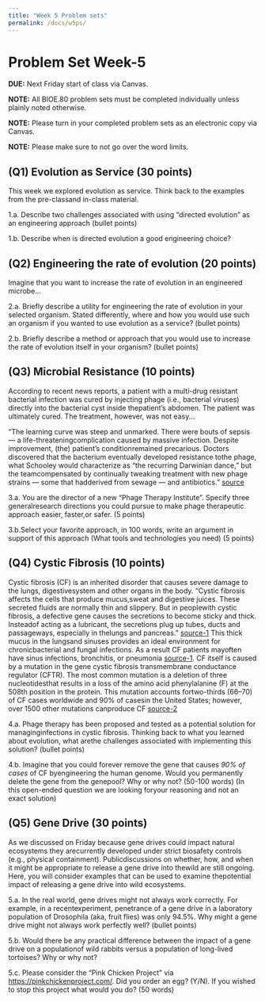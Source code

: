 ```yaml
---
title: "Week 5 Problem sets"
permalink: /docs/w5ps/
---
```


# Problem Set Week-5

**DUE:** Next Friday start of class via Canvas.

**NOTE:** All BIOE.80 problem sets must be completed individually unless plainly noted otherwise.

**NOTE:** Please turn in your completed problem sets as an electronic copy via Canvas.

**NOTE:** Please make sure to not go over the word limits.


## (Q1) Evolution as Service (30 points)

This week we explored evolution as service. 
Think back to the examples from the pre-classand in-class material.

1.a. Describe two challenges associated with using “directed evolution” as an engineering approach (bullet points)

1.b. Describe when is directed evolution a good engineering choice? 


## (Q2) Engineering the rate of evolution (20 points)

Imagine that you want to increase the rate of evolution in an engineered microbe...

2.a. Briefly describe a utility for engineering the rate of evolution in your selected organism. 
Stated differently, where and how you would use such an organism if you wanted to use evolution as a service? 
(bullet points)

2.b. Briefly describe a method or approach that you would use to increase the rate of evolution itself in your organism?
(bullet points)


## (Q3) Microbial Resistance (10 points)

According to recent news reports, a patient with a multi-drug resistant bacterial infection was cured by injecting 
phage (i.e., bacterial viruses) directly into the bacterial cyst inside thepatient’s abdomen. 
The patient was ultimately cured. The treatment, however, was not easy...

“The learning curve was steep and unmarked. There were bouts of sepsis — a life-threateningcomplication caused by massive infection. Despite improvement, (the) patient’s conditionremained precarious. Doctors discovered that the bacterium eventually developed resistance tothe phage, what Schooley would characterize as “the recurring Darwinian dance,” but the teamcompensated by continually tweaking treatment with new phage strains — some that hadderived from sewage — and antibiotics.” [source](https://health.ucsd.edu/news/releases/Pages/2017-04-25-novel-phage-therapy-saves-patient-with-multidrug-resistant-bacterial-infection.aspx)

3.a. You are the director of a new “Phage Therapy Institute”. Specify three generalresearch directions you could pursue to make phage therapeutic approach easier, faster,or safer. (5 points)

3.b.Select your favorite approach, in 100 words, write an argument in support of this approach (What tools and technologies you need) (5 points)


## (Q4) Cystic Fibrosis (10 points)

Cystic fibrosis (CF) is an inherited disorder that causes severe damage to the lungs, digestivesystem and other organs in the body. “Cystic fibrosis affects the cells that produce mucus,sweat and digestive juices. These secreted fluids are normally thin and slippery. But in peoplewith cystic fibrosis, a defective gene causes the secretions to become sticky and thick. Insteadof acting as a lubricant, the secretions plug up tubes, ducts and passageways, especially in thelungs and pancreas.” [source-1](https://www.mayoclinic.org/diseases-conditions/cystic-fibrosis/symptoms-causes/syc-20353700) This thick mucus in the lungsand sinuses provides an ideal environment for chronicbacterial and fungal infections. As a result CF patients mayoften have sinus infections, bronchitis, or pneumonia [source-1](https://www.mayoclinic.org/diseases-conditions/cystic-fibrosis/symptoms-causes/syc-20353700). CF itself is caused by a mutation in the gene cystic fibrosis transmembrane conductance regulator (CFTR). The most common mutation is a deletion of three nucleotidesthat results in a loss of the amino acid phenylalanine (F) at the 508th position in the protein. This mutation accounts fortwo-thirds (66–70) of CF cases worldwide and 90% of casesin the United States; however, over 1500 other mutations canproduce CF [source-2](https://en.wikipedia.org/wiki/Cystic_fibrosis)

4.a. Phage therapy has  been proposed and tested as a  potential solution for managinginfections in cystic fibrosis. Thinking back to what you learned about evolution, what arethe challenges associated with implementing this solution? (bullet points)

4.b. Imagine that you could forever remove the gene that causes *90% of cases* of CF byengineering the human genome. Would you permanently delete the gene from the genepool? Why or why not? (50-100 words) (In this open-ended question we are looking foryour reasoning and not an exact solution)


## (Q5) Gene Drive (30 points)

As we discussed on Friday because gene drives could impact natural ecosystems they arecurrently developed under strict biosafety controls (e.g., physical containment). Publicdiscussions on whether, how, and when it might be appropriate to release a gene drive into thewild are still ongoing. Here, you will consider examples that can be used to examine thepotential impact of releasing a gene drive into wild ecosystems.

5.a. In the real world, gene drives might not always work correctly.  For example, in a recentexperiment, penetrance of a gene drive in a laboratory population of Drosophila (aka, fruit flies) was only 94.5%. Why might a gene drive might not always work perfectly well? (bullet points)

5.b. Would there be any practical difference between the impact of a gene drive on a populationof wild rabbits versus a population of long-lived tortoises? Why or why not?

5.c. Please consider the “Pink Chicken Project” via https://pinkchickenproject.com/. Did you order an egg? (Y/N).  If you wished to stop this project what would you do? (50 words)
